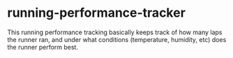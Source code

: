 # running-performance-tracker
This running performance tracking basically keeps track of how many laps the runner ran, and under what conditions (temperature, humidity, etc) does the runner perform best.
